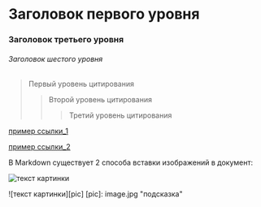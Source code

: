 #  Заголовок первого уровня
### Заголовок третьего уровня
###### Заголовок шестого уровня


> Первый уровень цитирования
>> Второй уровень цитирования
>>> Третий уровень цитирования

[пример ссылки_1](http://test/ "подсказка при наведении")


[пример ссылки_2][id_1]

[id_1]: http://test/ "подсказка при наведении"

В Markdown существует 2 способа вставки изображений в документ:

![текст картинки](image.jpg "Подсказка")

![текст картинки][pic]
[pic]: image.jpg "подсказка"